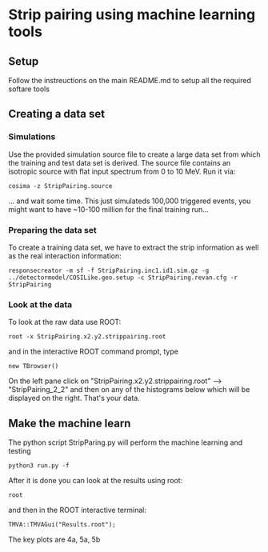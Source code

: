 # Strip pairing using machine learning tools

## Setup

Follow the instreuctions on the main README.md to setup all the required softare tools

## Creating a data set

### Simulations

Use the provided simulation source file to create a large data set from which the training and test data set is derived.
The source file contains an isotropic source with flat input spectrum from 0 to 10 MeV.
Run it via:

```
cosima -z StripPairing.source
```
... and wait some time. This just simulateds 100,000 triggered events, you might want to have ~10-100 million for the final training run...



### Preparing the data set

To create a training data set, we have to extract the strip information as well as the real interaction information:
```
responsecreator -m sf -f StripPairing.inc1.id1.sim.gz -g ../detectormodel/COSILike.geo.setup -c StripPairing.revan.cfg -r StripPairing
```

### Look at the data

To look at the raw data use ROOT:
```
root -x StripPairing.x2.y2.strippairing.root
```
and in the interactive ROOT command prompt, type
```
new TBrowser()
```
On the left pane click on "StripPairing.x2.y2.strippairing.root" --> "StripPairing_2_2" and then on any of the histograms below which will be displayed on the right. That's your data.



## Make the machine learn

The python script StripParing.py will perform the machine learning and testing
```
python3 run.py -f 
```

After it is done you can look at the results using root:
```
root
```
and then in the ROOT interactive terminal:
```
TMVA::TMVAGui("Results.root");
```
The key plots are 4a, 5a, 5b




